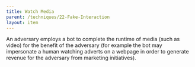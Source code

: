 ```yaml
---
title: Watch Media
parent: /techniques/22-Fake-Interaction
layout: item
---
```


<p>An adversary employs a bot to complete the runtime of media (such as video) for the benefit of the adversary (for example the bot may impersonate a human watching adverts on a webpage in order to generate revenue for the adversary from marketing initiatives).</p>
